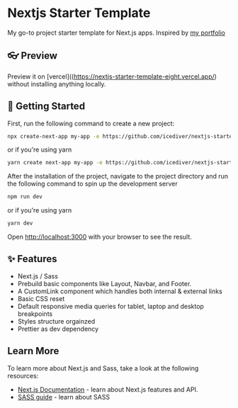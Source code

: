 # Nextjs Starter Template

My go-to project starter template for Next.js apps. Inspired by [my portfolio](https://portfolio-nu-nine-81.vercel.app/)

## 👓 Preview

Preview it on [vercel]((https://nextjs-starter-template-eight.vercel.app/) without installing anything locally.

## 🚀 Getting Started

First, run the following command to create a new project:

```bash
npx create-next-app my-app -e https://github.com/icediver/nextjs-starter-template
```

or if you're using yarn

```bash
yarn create next-app my-app -e https://github.com/icediver/nextjs-starter-template
```

After the installation of the project, navigate to the project directory and run the following command to spin up the development server

```bash
npm run dev
```

or if you're using yarn

```bash
yarn dev
```

Open [http://localhost:3000](http://localhost:3000) with your browser to see the result.

## ✨ Features

- Next.js / Sass
- Prebuild basic components like Layout, Navbar, and Footer.
- A CustomLink component which handles both internal & external links
- Basic CSS reset
- Default responsive media queries for tablet, laptop and desktop breakpoints
- Styles structure orgainzed
- Prettier as dev dependency

## Learn More

To learn more about Next.js and Sass, take a look at the following resources:

- [Next.js Documentation](https://nextjs.org/docs) - learn about Next.js features and API.
- [SASS guide](https://sass-lang.com/guide) - learn about SASS
